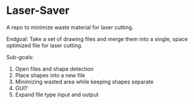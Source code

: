# Laser-Saver

A repo to minimize waste material for laser cutting.

Endgoal: Take a set of drawing files and merge them into a single, space optimized file for laser cutting.

Sub-goals:

1. Open files and shape detection
2. Place shapes into a new file
3. Minimizing wasted area while keeping shapes separate
4. GUI?
5. Expand file type input and output
